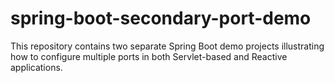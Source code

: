 # spring-boot-secondary-port-demo

This repository contains two separate Spring Boot demo projects illustrating how to configure multiple ports in both Servlet-based and Reactive applications.


